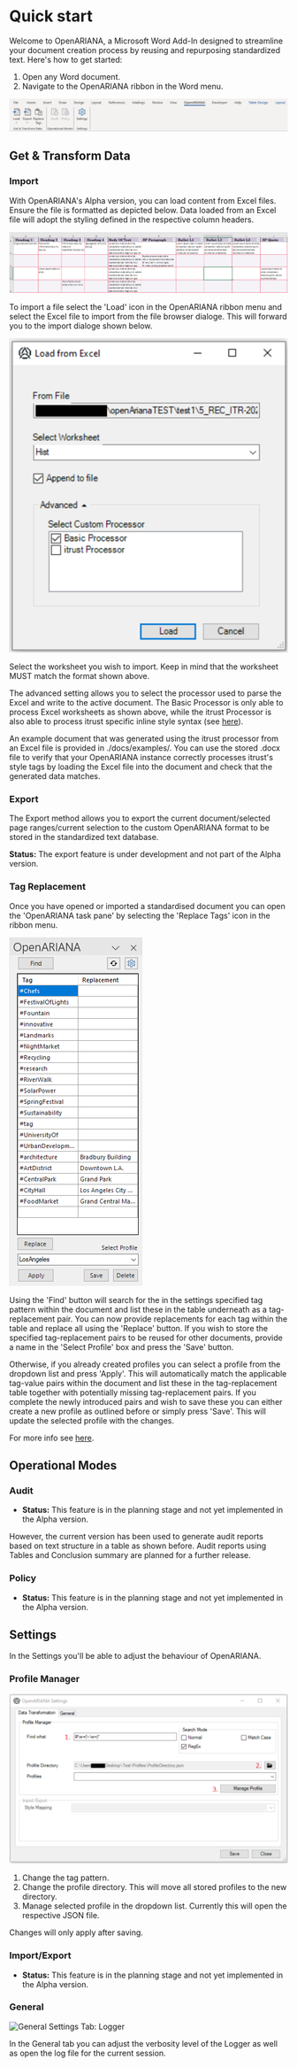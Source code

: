 # Quick start

Welcome to OpenARIANA, a Microsoft Word Add-In designed to streamline your document creation process by reusing and repurposing standardized text. Here's how to get started:

1. Open any Word document.
2. Navigate to the OpenARIANA ribbon in the Word menu.

![OpenARIANA Ribbon Menu](../_figures/ribbon.png)

## Get & Transform Data

### Import

With OpenARIANA's Alpha version, you can load content from Excel files. Ensure the file is formatted as depicted below. Data loaded from an Excel file will adopt the styling defined in the respective column headers.

![Excel format](../_figures/excel.png)

To import a file select the 'Load' icon in the OpenARIANA ribbon menu and select the Excel file to import from the file browser dialoge. 
This will forward you to the import dialoge shown below.

![Import Dialoge](../_figures/importdialoge.png)

Select the worksheet you wish to import. Keep in mind that the worksheet MUST match the format shown above. 

The advanced setting allows you to select the processor used to parse the Excel and write to the active document. 
The Basic Processor is only able to process Excel worksheets as shown above, while the itrust Processor is also able to process itrust specific inline style syntax (see [here](./customsyntax.md)). 

An example document that was generated using the itrust processor from an Excel file is provided in ./docs/examples/. You can use the stored .docx file to verify that your OpenARIANA instance correctly processes itrust's style tags by loading the Excel file into the document and check that the generated data matches.

### Export

The Export method allows you to export the current document/selected page ranges/current selection to the custom OpenARIANA format to be stored in the standardized text database. 

__Status:__ The export feature is under development and not part of the Alpha version.

### Tag Replacement

Once you have opened or imported a standardised document you can open the 'OpenARIANA task pane' by selecting the 'Replace Tags' icon in the ribbon menu. 

![Example: Tag replacement](../_figures/exptagreplacement.png)

Using the 'Find' button will search for the in the settings specified tag pattern within the document and list these in the table underneath as a tag-replacement pair. You can now provide replacements for each tag within the table and replace all using the 'Replace' button. If you wish to store the specified tag-replacement pairs to be reused for other documents, provide a name in the 'Select Profile' box and press the 'Save' button. 

Otherwise, if you already created profiles you can select a profile from the dropdown list and press 'Apply'. This will automatically match the applicable tag-value pairs within the document and list these in the tag-replacement table together with potentially missing tag-replacement pairs. 
If you complete the newly introduced pairs and wish to save these you can either create a new profile as outlined before or simply press 'Save'. This will update the selected profile with the changes.

For more info see [here](./profiles.md).


## Operational Modes

### Audit

- __Status:__ This feature is in the planning stage and not yet implemented in the Alpha version.

However, the current version has been used to generate audit reports based on text structure in a table as shown before. Audit reports using Tables and Conclusion summary are planned for a further release.

### Policy

- __Status:__ This feature is in the planning stage and not yet implemented in the Alpha version.

## Settings

In the Settings you'll be able to adjust the behaviour of OpenARIANA. 

### Profile Manager

![Data Transformation Tab: Profile Manager](../_figures/settings_pm.png)

1. Change the tag pattern. 
2. Change the profile directory. This will move all stored profiles to the new directory.
3. Manage selected profile in the dropdown list. Currently this will open the respective JSON file.

Changes will only apply after saving.

### Import/Export

- __Status:__ This feature is in the planning stage and not yet implemented in the Alpha version.

### General

![General Settings Tab: Logger](image.png)

In the General tab you can adjust the verbosity level of the Logger as well as open the log file for the current session.
